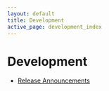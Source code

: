 ```yaml
---
layout: default
title: Development
active_page: development_index
---
```



# Development

* [Release Announcements](announce/index.html)
